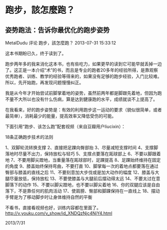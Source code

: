 # 跑步，該怎麼跑？

## 姿势跑法：告诉你最优化的跑步姿势

MetalDudu 评论 跑步，該怎麼跑？   2013-07-31 15:33:12

这本书期盼已久，终于读到了。

跑步两年多的我来消化这本书，也有些吃力，如果更早的读到它可能早就丢掉一边了。这正是一本介绍“术”的书，而且是专业的跑者20多年的经验所得，是靠观察优秀跑者、训练、教学的经验等得来的，如果没有足够的跑步经验，入门比较难。所以，先开始跑，再发现问题慢慢纠正。

我是从今年才开始尝试前脚掌着地的姿势，虽然前两年都是脚跟先着地，但因为跑不量不大所以也没有什么伤病，算是达到健康跑的水平，成绩就谈不上提高了。

在我看来，好的跑步姿势是：有效的利用跑步这一运动的要求（貌似很简单，或者最简单），消耗最少的能量，提高效率又降低受伤的可能。

下面引用“跑步、该怎么跑”配套视频（来自豆瓣用户liucixin）：

18条正确跑步技术的法则

1、双脚轮流转换支撑
2、直接把足踝向臀部抬
3、尽量减短支撑时间
4、支撑脚落地时尽量不出力，保持放松与轻巧
5、支撑点要落在跖球部上
6、不要以脚跟着地
7、不要用脚尖蹬地，当重量落在跖球部时，足踝提高
8、足踝始终维持在固定的角度
9、膝盖始终保持弯曲，不要打直
10、脚掌每一次的着地点都要落在通过臀部与膝盖的直线之后
11、不要刻意加大步伐或是加大动作的幅度
12、膝盖与大腿尽量放低，保持放松
13、不要使膝盖与大腿前后摆动得太远
14、不要太过在意脚落下的动作
15、不要以脚尖蹬地，也不要以脚尖着地
16、你的双腿应该是自由落下，不是靠任何的肌肉活动
17、使肩膀、臀部和脚踝保持在一直线上
18、摆动手臂是为了移动脚步时让身体维持自然的平衡

不看书，直接看视频也好，训练内容都在里面了。
http://v.youku.com/v_show/id_XNDQzNjc4NjY4.html

2013/7/31